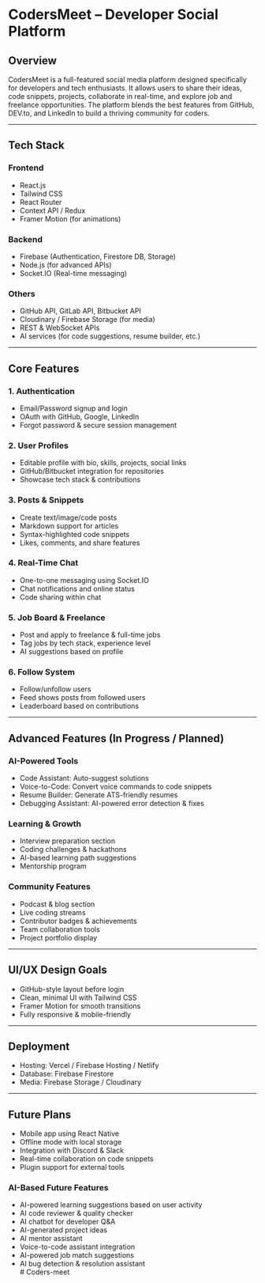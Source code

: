 # CodersMeet – Developer Social Platform

## Overview

CodersMeet is a full-featured social media platform designed specifically for developers and tech enthusiasts. It allows users to share their ideas, code snippets, projects, collaborate in real-time, and explore job and freelance opportunities. The platform blends the best features from GitHub, DEV.to, and LinkedIn to build a thriving community for coders.

---

## Tech Stack

### Frontend

- React.js  
- Tailwind CSS  
- React Router  
- Context API / Redux  
- Framer Motion (for animations)

### Backend

- Firebase (Authentication, Firestore DB, Storage)  
- Node.js (for advanced APIs)  
- Socket.IO (Real-time messaging)

### Others

- GitHub API, GitLab API, Bitbucket API  
- Cloudinary / Firebase Storage (for media)  
- REST & WebSocket APIs  
- AI services (for code suggestions, resume builder, etc.)

---

## Core Features

### 1. Authentication

- Email/Password signup and login  
- OAuth with GitHub, Google, LinkedIn  
- Forgot password & secure session management  

### 2. User Profiles

- Editable profile with bio, skills, projects, social links  
- GitHub/Bitbucket integration for repositories  
- Showcase tech stack & contributions  

### 3. Posts & Snippets

- Create text/image/code posts  
- Markdown support for articles  
- Syntax-highlighted code snippets  
- Likes, comments, and share features  

### 4. Real-Time Chat

- One-to-one messaging using Socket.IO  
- Chat notifications and online status  
- Code sharing within chat  

### 5. Job Board & Freelance

- Post and apply to freelance & full-time jobs  
- Tag jobs by tech stack, experience level  
- AI suggestions based on profile  

### 6. Follow System

- Follow/unfollow users  
- Feed shows posts from followed users  
- Leaderboard based on contributions  

---

## Advanced Features (In Progress / Planned)

### AI-Powered Tools

- Code Assistant: Auto-suggest solutions  
- Voice-to-Code: Convert voice commands to code snippets  
- Resume Builder: Generate ATS-friendly resumes  
- Debugging Assistant: AI-powered error detection & fixes  

### Learning & Growth

- Interview preparation section  
- Coding challenges & hackathons  
- AI-based learning path suggestions  
- Mentorship program  

### Community Features

- Podcast & blog section  
- Live coding streams  
- Contributor badges & achievements  
- Team collaboration tools  
- Project portfolio display  

---

## UI/UX Design Goals

- GitHub-style layout before login  
- Clean, minimal UI with Tailwind CSS  
- Framer Motion for smooth transitions  
- Fully responsive & mobile-friendly  

---

## Deployment

- Hosting: Vercel / Firebase Hosting / Netlify  
- Database: Firebase Firestore  
- Media: Firebase Storage / Cloudinary  

---

## Future Plans

- Mobile app using React Native  
- Offline mode with local storage  
- Integration with Discord & Slack  
- Real-time collaboration on code snippets  
- Plugin support for external tools  

### AI-Based Future Features

- AI-powered learning suggestions based on user activity  
- AI code reviewer & quality checker  
- AI chatbot for developer Q&A  
- AI-generated project ideas  
- AI mentor assistant  
- Voice-to-code assistant integration  
- AI-powered job match suggestions  
- AI bug detection & resolution assistant  
#   C o d e r s - m e e t  
 